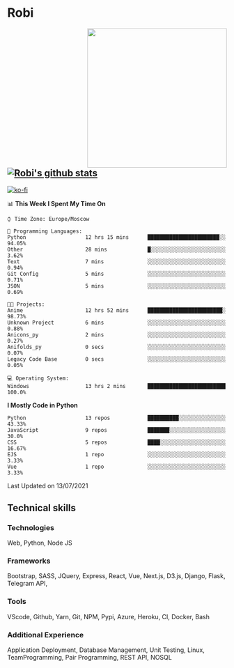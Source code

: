 # Robi

<img align='right' src='https://thumbs.gfycat.com/BleakGorgeousAmoeba-size_restricted.gif' width='320'>

[![Robi's github stats](https://github-readme-stats-lime-theta.vercel.app/api?username=robimez&count_private=true&show_icons=true&theme=dark)](https://github.com/RobiMez/github-readme-stats)
---
[![ko-fi](https://ko-fi.com/img/githubbutton_sm.svg)](https://ko-fi.com/K3K74LSLU)

<!--START_SECTION:waka-->
📊 **This Week I Spent My Time On** 

```text
⌚︎ Time Zone: Europe/Moscow

💬 Programming Languages: 
Python                   12 hrs 15 mins      ███████████████████████░░   94.05% 
Other                    28 mins             █░░░░░░░░░░░░░░░░░░░░░░░░   3.62% 
Text                     7 mins              ░░░░░░░░░░░░░░░░░░░░░░░░░   0.94% 
Git Config               5 mins              ░░░░░░░░░░░░░░░░░░░░░░░░░   0.71% 
JSON                     5 mins              ░░░░░░░░░░░░░░░░░░░░░░░░░   0.69%

🐱‍💻 Projects: 
Anime                    12 hrs 52 mins      ████████████████████████░   98.73% 
Unknown Project          6 mins              ░░░░░░░░░░░░░░░░░░░░░░░░░   0.88% 
Anicons_py               2 mins              ░░░░░░░░░░░░░░░░░░░░░░░░░   0.27% 
Anifolds_py              0 secs              ░░░░░░░░░░░░░░░░░░░░░░░░░   0.07% 
Legacy Code Base         0 secs              ░░░░░░░░░░░░░░░░░░░░░░░░░   0.05%

💻 Operating System: 
Windows                  13 hrs 2 mins       █████████████████████████   100.0%

```

**I Mostly Code in Python** 

```text
Python                   13 repos            ██████████░░░░░░░░░░░░░░░   43.33% 
JavaScript               9 repos             ███████░░░░░░░░░░░░░░░░░░   30.0% 
CSS                      5 repos             ████░░░░░░░░░░░░░░░░░░░░░   16.67% 
EJS                      1 repo              ░░░░░░░░░░░░░░░░░░░░░░░░░   3.33% 
Vue                      1 repo              ░░░░░░░░░░░░░░░░░░░░░░░░░   3.33%

```



 Last Updated on 13/07/2021
<!--END_SECTION:waka-->

## Technical skills

### Technologies 

Web, Python, Node JS

### Frameworks

Bootstrap, SASS, JQuery, Express, React, Vue, Next.js,
D3.js, Django, Flask, Telegram API,

### Tools

VScode, Github, Yarn, Git, NPM, Pypi, Azure, Heroku, CI, Docker, Bash

### Additional Experience

Application Deployment, Database Management, Unit Testing, Linux, TeamProgramming, Pair Programming, REST API, NOSQL
